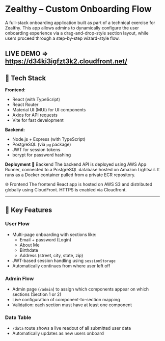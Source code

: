 # Zealthy – Custom Onboarding Flow

A full-stack onboarding application built as part of a technical exercise for Zealthy. This app allows admins to dynamically configure the user onboarding experience via a drag-and-drop-style section layout, while users proceed through a step-by-step wizard-style flow.

LIVE DEMO => https://d34ki3igfzt3k2.cloudfront.net/
---

## 🔧 Tech Stack

**Frontend:**
- React (with TypeScript)
- React Router
- Material UI (MUI) for UI components
- Axios for API requests
- Vite for fast development

**Backend:**
- Node.js + Express (with TypeScript)
- PostgreSQL (via `pg` package)
- JWT for session tokens
- bcrypt for password hashing

**Deployment**
🔧 Backend
The backend API is deployed using AWS App Runner, connected to a PostgreSQL database hosted on Amazon Lightsail. It runs as a Docker container pulled from a private ECR repository.

🌐 Frontend
The frontend React app is hosted on AWS S3 and distributed globally using CloudFront. HTTPS is enabled via Cloudfront.

---

## 🧠 Key Features

### User Flow
- Multi-page onboarding with sections like:
  - Email + password (Login)
  - About Me
  - Birthdate
  - Address (street, city, state, zip)
- JWT-based session handling using `sessionStorage`
- Automatically continues from where user left off

### Admin Flow
- Admin page (`/admin`) to assign which components appear on which sections (Section 1 or 2)
- Live configuration of component-to-section mapping
- Validation: each section must have at least one component

### Data Table
- `/data` route shows a live readout of all submitted user data
- Automatically updates as new users onboard
